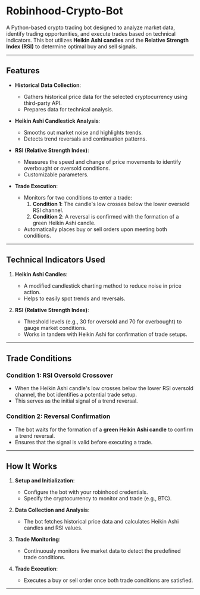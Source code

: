 # Robinhood-Crypto-Bot

A Python-based crypto trading bot designed to analyze market data, identify trading opportunities, and execute trades based on technical indicators. This bot utilizes **Heikin Ashi candles** and the **Relative Strength Index (RSI)** to determine optimal buy and sell signals.

---

## **Features**

- **Historical Data Collection**: 
  - Gathers historical price data for the selected cryptocurrency using third-party API.
  - Prepares data for technical analysis.

- **Heikin Ashi Candlestick Analysis**: 
  - Smooths out market noise and highlights trends.
  - Detects trend reversals and continuation patterns.

- **RSI (Relative Strength Index)**:
  - Measures the speed and change of price movements to identify overbought or oversold conditions.
  - Customizable parameters.

- **Trade Execution**:
  - Monitors for two conditions to enter a trade:
    1. **Condition 1**: The candle's low crosses below the lower oversold RSI channel.
    2. **Condition 2**: A reversal is confirmed with the formation of a green Heikin Ashi candle.
  - Automatically places buy or sell orders upon meeting both conditions.

---

## **Technical Indicators Used**

1. **Heikin Ashi Candles**:
   - A modified candlestick charting method to reduce noise in price action.
   - Helps to easily spot trends and reversals.

2. **RSI (Relative Strength Index)**:
   - Threshold levels (e.g., 30 for oversold and 70 for overbought) to gauge market conditions.
   - Works in tandem with Heikin Ashi for confirmation of trade setups.

---

## **Trade Conditions**

### **Condition 1: RSI Oversold Crossover**
- When the Heikin Ashi candle's low crosses below the lower RSI oversold channel, the bot identifies a potential trade setup.
- This serves as the initial signal of a trend reversal.

### **Condition 2: Reversal Confirmation**
- The bot waits for the formation of a **green Heikin Ashi candle** to confirm a trend reversal.
- Ensures that the signal is valid before executing a trade.

---

## **How It Works**

1. **Setup and Initialization**:
   - Configure the bot with your robinhood credentials.
   - Specify the cryptocurrency to monitor and trade (e.g., BTC).

2. **Data Collection and Analysis**:
   - The bot fetches historical price data and calculates Heikin Ashi candles and RSI values.

3. **Trade Monitoring**:
   - Continuously monitors live market data to detect the predefined trade conditions.

4. **Trade Execution**:
   - Executes a buy or sell order once both trade conditions are satisfied.

---
